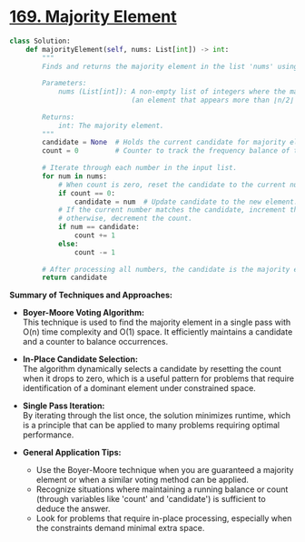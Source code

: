 # [169. Majority Element](https://leetcode.com/problems/majority-element/description/)

```python
class Solution:
    def majorityElement(self, nums: List[int]) -> int:
        """
        Finds and returns the majority element in the list 'nums' using the Boyer-Moore Voting Algorithm.
        
        Parameters:
            nums (List[int]): A non-empty list of integers where the majority element 
                              (an element that appears more than ⌊n/2⌋ times) is guaranteed to exist.
        
        Returns:
            int: The majority element.
        """
        candidate = None  # Holds the current candidate for majority element.
        count = 0         # Counter to track the frequency balance of the candidate.
        
        # Iterate through each number in the input list.
        for num in nums:
            # When count is zero, reset the candidate to the current number.
            if count == 0:
                candidate = num  # Update candidate to the new element.
            # If the current number matches the candidate, increment the count;
            # otherwise, decrement the count.
            if num == candidate:
                count += 1
            else:
                count -= 1
        
        # After processing all numbers, the candidate is the majority element.
        return candidate
```

**Summary of Techniques and Approaches:**

- **Boyer-Moore Voting Algorithm:**  
  This technique is used to find the majority element in a single pass with O(n) time complexity and O(1) space. It efficiently maintains a candidate and a counter to balance occurrences.

- **In-Place Candidate Selection:**  
  The algorithm dynamically selects a candidate by resetting the count when it drops to zero, which is a useful pattern for problems that require identification of a dominant element under constrained space.

- **Single Pass Iteration:**  
  By iterating through the list once, the solution minimizes runtime, which is a principle that can be applied to many problems requiring optimal performance.

- **General Application Tips:**  
  - Use the Boyer-Moore technique when you are guaranteed a majority element or when a similar voting method can be applied.
  - Recognize situations where maintaining a running balance or count (through variables like 'count' and 'candidate') is sufficient to deduce the answer.
  - Look for problems that require in-place processing, especially when the constraints demand minimal extra space.
